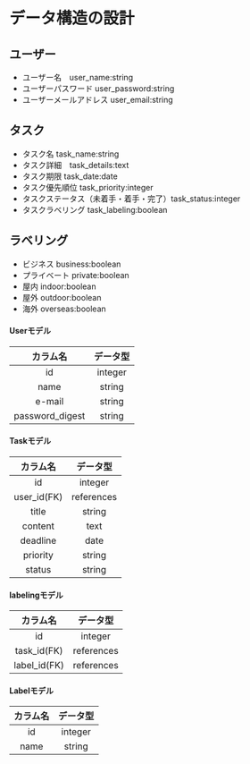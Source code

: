 # データ構造の設計　　
## ユーザー　　
- ユーザー名　user_name:string  
- ユーザーパスワード user_password:string  
- ユーザーメールアドレス user_email:string  
## タスク　　
- タスク名 task_name:string  
- タスク詳細　task_details:text  
- タスク期限 task_date:date  
- タスク優先順位 task_priority:integer  
- タスクステータス（未着手・着手・完了）task_status:integer  
- タスクラベリング task_labeling:boolean  
## ラベリング　　
- ビジネス business:boolean  
- プライベート private:boolean  
- 屋内 indoor:boolean
- 屋外 outdoor:boolean  
- 海外 overseas:boolean  

#### Userモデル
|カラム名|データ型|
|:--:|:--:|
|id|integer|
|name|string|
|e-mail|string|
|password_digest|string|

#### Taskモデル
|カラム名|データ型|
|:--:|:--:|
|id|integer|
|user_id(FK)|references|
|title|string|
|content|text|
|deadline|date|
|priority|string|
|status|string|

#### labelingモデル
|カラム名|データ型|
|:--:|:--:|
|id|integer|
|task_id(FK)|references|
|label_id(FK)|references|

#### Labelモデル
|カラム名|データ型|
|:--:|:--:|
|id|integer|
|name|string|

